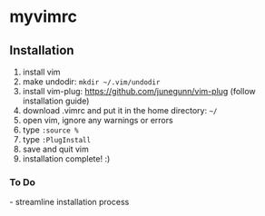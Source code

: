# myvimrc

<h2>Installation</h2>

1. install vim
2. make undodir: ```mkdir ~/.vim/undodir```
3. install vim-plug: https://github.com/junegunn/vim-plug (follow installation guide)
4. download .vimrc and put it in the home directory: ```~/```
5. open vim, ignore any warnings or errors
6. type ```:source %```
7. type ```:PlugInstall```
8. save and quit vim
9. installation complete! :)

<h3>To Do</h3>
- streamline installation process

